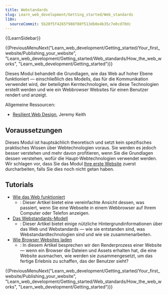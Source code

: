 ```yaml
---
title: Webstandards
slug: Learn_web_development/Getting_started/Web_standards
l10n:
  sourceCommit: 5b20f5f4265f988f80f513db0e4b35c7e0cd70dc
---
```


{{LearnSidebar}}

{{PreviousMenuNext("Learn_web_development/Getting_started/Your_first_website/Publishing_your_website", "Learn_web_development/Getting_started/Web_standards/How_the_web_works", "Learn_web_development/Getting_started")}}

Dieses Modul behandelt die Grundlagen, wie das Web auf hoher Ebene funktioniert — einschließlich des Modells, das für die Kommunikation verwendet wird, der beteiligten Kerntechnologien, wie diese Technologien erstellt werden und wie ein Webbrowser Websites für einen Benutzer rendert und anzeigt.

Allgemeine Ressourcen:

- [Resilient Web Design](https://resilientwebdesign.com/), Jeremy Keith

## Voraussetzungen

Dieses Modul ist hauptsächlich theoretisch und setzt kein spezifisches praktisches Wissen über Webtechnologien voraus. Sie werden es jedoch besser verstehen und mehr davon profitieren, wenn Sie die Grundlagen dessen verstehen, wofür die Haupt-Webtechnologien verwendet werden. Wir schlagen vor, dass Sie das Modul [Ihre erste Website](/de/docs/Learn_web_development/Getting_started/Your_first_website) zuerst durcharbeiten, falls Sie dies noch nicht getan haben.

## Tutorials

- [Wie das Web funktioniert](/de/docs/Learn_web_development/Getting_started/Web_standards/How_the_web_works)
  - : Dieser Artikel bietet eine vereinfachte Ansicht dessen, was passiert, wenn Sie eine Webseite in einem Webbrowser auf Ihrem Computer oder Telefon anzeigen.
- [Das Webstandards-Modell](/de/docs/Learn_web_development/Getting_started/Web_standards/The_web_standards_model)
  - : Dieser Artikel bietet einige nützliche Hintergrundinformationen über das Web und Webstandards — wie sie entstanden sind, was Webstandardtechnologien sind und wie sie zusammenarbeiten.
- [Wie Browser Websites laden](/de/docs/Learn_web_development/Getting_started/Web_standards/How_browsers_load_websites)
  - : In diesem Artikel besprechen wir den Renderprozess einer Website — wenn ein Browser die Dateien und Assets erhalten hat, die eine Website ausmachen, wie werden sie zusammengesetzt, um das fertige Erlebnis zu schaffen, das der Benutzer sieht?

{{PreviousMenuNext("Learn_web_development/Getting_started/Your_first_website/Publishing_your_website", "Learn_web_development/Getting_started/Web_standards/How_the_web_works", "Learn_web_development/Getting_started")}}
